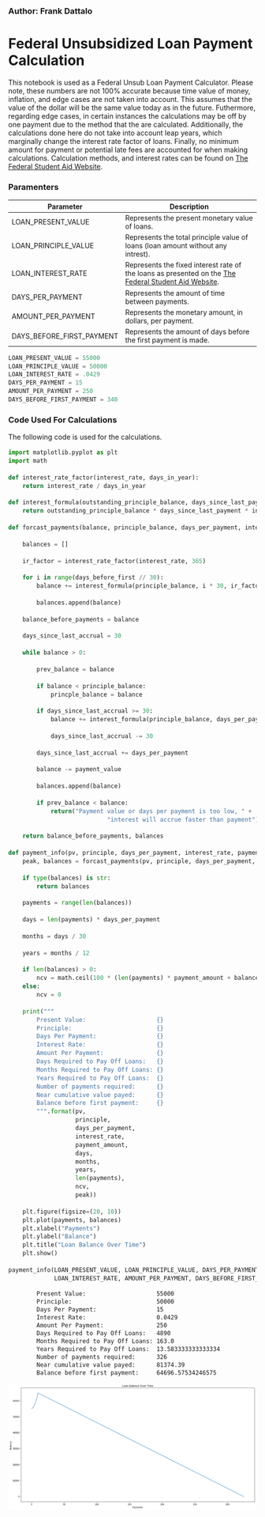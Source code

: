 
### Author: Frank Dattalo


# Federal Unsubsidized Loan Payment Calculation

This notebook is used as a Federal Unsub Loan Payment Calculator. Please note, these numbers are not 100% accurate because time value of money, inflation, and edge cases are not taken into account. This assumes that the value of the dollar will be the same value today as in the future. Futhermore, regarding edge cases, in certain instances the calculations may be off by one payment due to the method that the are calculated. Additionally, the calculations done here do not take into account leap years, which marginally change the interest rate factor of loans. Finally, no minimum amount for payment or potential late fees are accounted for when making calculations. Calculation methods, and interest rates can be found on [The Federal Student Aid Website](https://teststudentaid.ed.gov/testise/types/loans/interest-rates).

### Paramenters

|Parameter|Description|
|---------|-----------|
|LOAN_PRESENT_VALUE|Represents the present monetary value of loans.|
|LOAN_PRINCIPLE_VALUE|Represents the total principle value of loans (loan amount without any intrest).|
|LOAN_INTEREST_RATE|Represents the fixed interest rate of the loans as presented on the [The Federal Student Aid Website](https://teststudentaid.ed.gov/testise/types/loans/interest-rates).|
|DAYS_PER_PAYMENT|Represents the amount of time between payments.|
|AMOUNT_PER_PAYMENT|Represents the monetary amount, in dollars, per payment.|
|DAYS_BEFORE_FIRST_PAYMENT| Represents the amount of days before the first payment is made. |


```python
LOAN_PRESENT_VALUE = 55000 
LOAN_PRINCIPLE_VALUE = 50000
LOAN_INTEREST_RATE = .0429
DAYS_PER_PAYMENT = 15
AMOUNT_PER_PAYMENT = 250
DAYS_BEFORE_FIRST_PAYMENT = 340
```

### Code Used For Calculations

The following code is used for the calculations.


```python
import matplotlib.pyplot as plt
import math

def interest_rate_factor(interest_rate, days_in_year):
    return interest_rate / days_in_year

def interest_formula(outstanding_principle_balance, days_since_last_payment, interest_rate_factor):
    return outstanding_principle_balance * days_since_last_payment * interest_rate_factor

def forcast_payments(balance, principle_balance, days_per_payment, interest_rate, payment_value, days_before_first):
    
    balances = []
    
    ir_factor = interest_rate_factor(interest_rate, 365)
    
    for i in range(days_before_first // 30):
        balance += interest_formula(principle_balance, i * 30, ir_factor)
    
        balances.append(balance)
    
    balance_before_payments = balance
    
    days_since_last_accrual = 30
    
    while balance > 0:
        
        prev_balance = balance
        
        if balance < principle_balance:
            princple_balance = balance
    
        if days_since_last_accrual >= 30:
            balance += interest_formula(principle_balance, days_per_payment, ir_factor)
            
            days_since_last_accrual -= 30
        
        days_since_last_accrual += days_per_payment
        
        balance -= payment_value
        
        balances.append(balance)
        
        if prev_balance < balance:
            return("Payment value or days per payment is too low, " + 
                            "interest will accrue faster than payment")
        
    return balance_before_payments, balances

def payment_info(pv, principle, days_per_payment, interest_rate, payment_amount, dbfp):
    peak, balances = forcast_payments(pv, principle, days_per_payment, interest_rate, payment_amount, dbfp)
    
    if type(balances) is str:
        return balances
        
    payments = range(len(balances))
    
    days = len(payments) * days_per_payment
    
    months = days / 30
    
    years = months / 12
    
    if len(balances) > 0:
        ncv = math.ceil(100 * (len(payments) * payment_amount + balances[-1])) / 100
    else:
        ncv = 0
    
    print("""
        Present Value:                    {}
        Principle:                        {}
        Days Per Payment:                 {}
        Interest Rate:                    {}
        Amount Per Payment:               {}
        Days Required to Pay Off Loans:   {}
        Months Required to Pay Off Loans: {}
        Years Required to Pay Off Loans:  {}
        Number of payments required:      {}
        Near cumulative value payed:      {}
        Balance before first payment:     {}
        """.format(pv, 
                   principle,
                   days_per_payment, 
                   interest_rate, 
                   payment_amount,
                   days,
                   months, 
                   years, 
                   len(payments),
                   ncv,
                   peak))
    
    plt.figure(figsize=(20, 10))
    plt.plot(payments, balances)
    plt.xlabel("Payments")
    plt.ylabel("Balance")
    plt.title("Loan Balance Over Time")
    plt.show()
    
payment_info(LOAN_PRESENT_VALUE, LOAN_PRINCIPLE_VALUE, DAYS_PER_PAYMENT, 
             LOAN_INTEREST_RATE, AMOUNT_PER_PAYMENT, DAYS_BEFORE_FIRST_PAYMENT)
```

    
            Present Value:                    55000
            Principle:                        50000
            Days Per Payment:                 15
            Interest Rate:                    0.0429
            Amount Per Payment:               250
            Days Required to Pay Off Loans:   4890
            Months Required to Pay Off Loans: 163.0
            Years Required to Pay Off Loans:  13.583333333333334
            Number of payments required:      326
            Near cumulative value payed:      81374.39
            Balance before first payment:     64696.57534246575
            



![png](output_4_1.png)

